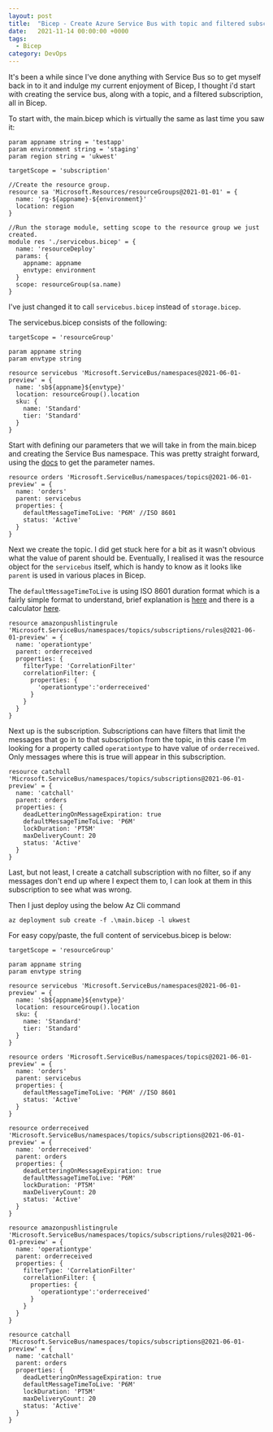 ```yaml
---
layout: post
title:  "Bicep - Create Azure Service Bus with topic and filtered subscription."
date:   2021-11-14 00:00:00 +0000
tags:
  - Bicep
category: DevOps
---
```


It's been a while since I've done anything with Service Bus so to get myself back in to it and indulge my current enjoyment of Bicep, I thought i'd start with creating the service bus, along with a topic, and a filtered subscription, all in Bicep.

To start with, the main.bicep which is virtually the same as last time you saw it:

```bicep
param appname string = 'testapp'
param environment string = 'staging'
param region string = 'ukwest'

targetScope = 'subscription'

//Create the resource group.
resource sa 'Microsoft.Resources/resourceGroups@2021-01-01' = {
  name: 'rg-${appname}-${environment}'
  location: region
}

//Run the storage module, setting scope to the resource group we just created.
module res './servicebus.bicep' = {
  name: 'resourceDeploy'
  params: {
    appname: appname
    envtype: environment
  }
  scope: resourceGroup(sa.name)
}
```

I've just changed it to call `servicebus.bicep` instead of `storage.bicep`.

The servicebus.bicep consists of the following:

```bicep
targetScope = 'resourceGroup'

param appname string
param envtype string

resource servicebus 'Microsoft.ServiceBus/namespaces@2021-06-01-preview' = {
  name: 'sb${appname}${envtype}'
  location: resourceGroup().location
  sku: {
    name: 'Standard'
    tier: 'Standard'
  }
}
```

Start with defining our parameters that we will take in from the main.bicep and creating the Service Bus namespace. This was pretty straight forward, using the [docs](https://docs.microsoft.com/en-us/azure/templates/microsoft.servicebus/namespaces?tabs=bicep) to get the parameter names.

```bicep
resource orders 'Microsoft.ServiceBus/namespaces/topics@2021-06-01-preview' = {
  name: 'orders'
  parent: servicebus
  properties: {
    defaultMessageTimeToLive: 'P6M' //ISO 8601
    status: 'Active'
  }
}
```

Next we create the topic. I did get stuck here for a bit as it wasn't obvious what the value of parent should be. Eventually, I realised it was the resource object for the `servicebus` itself, which is handy to know as it looks like `parent` is used in various places in Bicep.

The `defaultMessageTimeToLive` is using ISO 8601 duration format which is a fairly simple format to understand, brief explanation is [here](https://www.digi.com/resources/documentation/digidocs/90001437-13/reference/r_iso_8601_duration_format.htm#:~:text=Represents%20a%20duration%20of%20three%20years%2C%20six%20months%2C,duration%20formatupdated%20on%2020%20Sep%202019%2010%3A14%20AM) and there is a calculator [here](https://www.345tool.com/time-util/time-duration-calculator).


```bicep
resource amazonpushlistingrule 'Microsoft.ServiceBus/namespaces/topics/subscriptions/rules@2021-06-01-preview' = {
  name: 'operationtype'
  parent: orderreceived
  properties: {
    filterType: 'CorrelationFilter'
    correlationFilter: {
      properties: {
        'operationtype':'orderreceived'
      }
    }
  }
}
```
Next up is the subscription. Subscriptions can have filters that limit the messages that go in to that subscription from the topic, in this case I'm looking for a property called `operationtype` to have value of `orderreceived`. Only messages where this is true will appear in this subscription.


```bicep
resource catchall 'Microsoft.ServiceBus/namespaces/topics/subscriptions@2021-06-01-preview' = {
  name: 'catchall'
  parent: orders
  properties: {
    deadLetteringOnMessageExpiration: true
    defaultMessageTimeToLive: 'P6M'
    lockDuration: 'PT5M'
    maxDeliveryCount: 20
    status: 'Active'
  }
}
```

Last, but not least, I create a catchall subscription with no filter, so if any messages don't end up where I expect them to, I can look at them in this subscription to see what was wrong.

Then I just deploy using the below Az Cli command
```
az deployment sub create -f .\main.bicep -l ukwest
```


For easy copy/paste, the full content of servicebus.bicep is below:

```bicep
targetScope = 'resourceGroup'

param appname string
param envtype string

resource servicebus 'Microsoft.ServiceBus/namespaces@2021-06-01-preview' = {
  name: 'sb${appname}${envtype}'
  location: resourceGroup().location
  sku: {
    name: 'Standard'
    tier: 'Standard'
  }
}

resource orders 'Microsoft.ServiceBus/namespaces/topics@2021-06-01-preview' = {
  name: 'orders'
  parent: servicebus
  properties: {
    defaultMessageTimeToLive: 'P6M' //ISO 8601
    status: 'Active'
  }
}

resource orderreceived 'Microsoft.ServiceBus/namespaces/topics/subscriptions@2021-06-01-preview' = {
  name: 'orderreceived'
  parent: orders
  properties: {
    deadLetteringOnMessageExpiration: true
    defaultMessageTimeToLive: 'P6M'
    lockDuration: 'PT5M'
    maxDeliveryCount: 20
    status: 'Active'
  }
}

resource amazonpushlistingrule 'Microsoft.ServiceBus/namespaces/topics/subscriptions/rules@2021-06-01-preview' = {
  name: 'operationtype'
  parent: orderreceived
  properties: {
    filterType: 'CorrelationFilter'
    correlationFilter: {
      properties: {
        'operationtype':'orderreceived'
      }
    }
  }
}

resource catchall 'Microsoft.ServiceBus/namespaces/topics/subscriptions@2021-06-01-preview' = {
  name: 'catchall'
  parent: orders
  properties: {
    deadLetteringOnMessageExpiration: true
    defaultMessageTimeToLive: 'P6M'
    lockDuration: 'PT5M'
    maxDeliveryCount: 20
    status: 'Active'
  }
}
```
